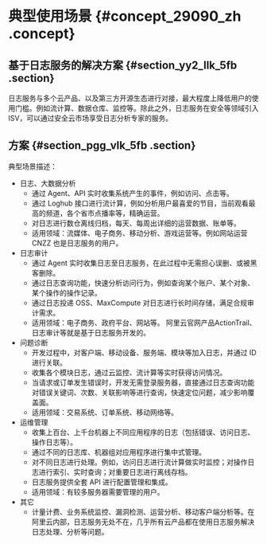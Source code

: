 # 典型使用场景 {#concept_29090_zh .concept}

## 基于日志服务的解决方案 {#section_yy2_llk_5fb .section}

日志服务与多个云产品、以及第三方开源生态进行对接，最大程度上降低用户的使用门槛。例如流计算、数据仓库、监控等。除此之外，日志服务在安全等领域引入ISV，可以通过安全云市场享受日志分析专家的服务。

## 方案 {#section_pgg_vlk_5fb .section}

典型场景描述：

-   日志、大数据分析
    -   通过 Agent、API 实时收集系统产生的事件，例如访问、点击等。
    -   通过 Loghub 接口进行流计算，例如分析用户最喜爱的节目，当前观看最高的频道，各个省市点播率等，精确运营。
    -   对日志进行数仓离线归档，每天、每周出详细的运营数据、账单等。
    -   适用领域：流媒体、电子商务、移动分析、游戏运营等。例如网站运营 CNZZ 也是日志服务的用户。
-   日志审计
    -   通过 Agent 实时收集日志至日志服务，在此过程中无需担心误删、或被黑客删除。
    -   通过日志查询功能，快速分析访问行为，例如查询某个账户、某个对象、某个操作的操作记录。
    -   通过日志投递 OSS、MaxCompute 对日志进行长时间存储，满足合规审计需求。
    -   适用领域：电子商务、政府平台、网站等。 阿里云官网产品ActionTrail、日志审计等就是基于日志服务开发的。
-   问题诊断
    -   开发过程中，对客户端、移动设备、服务端、模块等加入日志，并通过 ID 进行关联。
    -   收集各个模块日志，通过云监控、流计算等实时获得访问情况。
    -   当请求或订单发生错误时，开发无需登录服务器，直接通过日志查询功能对错误关键词、次数、关联影响等进行查询，快速定位问题，减少影响覆盖面。
    -   适用领域：交易系统、订单系统、移动网络等。
-   运维管理
    -   收集上百台、上千台机器上不同应用程序的日志（包括错误、访问日志、操作日志等）。
    -   通过不同的日志库、机器组对应用程序进行集中式管理。
    -   对不同日志进行处理。例如，访问日志进行流计算做实时监控；对操作日志进行索引、实时查询；对重要日志进行离线存档。
    -   日志服务提供全套 API 进行配置管理和集成。
    -   适用领域：有较多服务器需要管理的用户。
-   其它
    -   计量计费、业务系统监控、漏洞检测、运营分析、移动客户端分析等。在阿里云内部，日志服务无处不在，几乎所有云产品都在使用日志服务解决日志处理、分析等问题。

